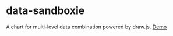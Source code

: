 # data-sandboxie
A chart for multi-level data combination powered by draw.js. [Demo](https://drawjs.github.io/CDN/data-sandboxie/example/index.html)
